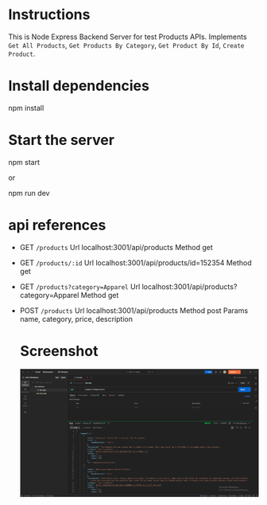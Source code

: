 # Instructions

This is Node Express Backend Server for test Products APIs.
Implements `Get All Products`, `Get Products By Category`, `Get Product By Id`, `Create Product`.

# Install dependencies

npm install

# Start the server

npm start

or

npm run dev

# api references

* GET `/products`
  Url localhost:3001/api/products
  Method get

* GET `/products/:id`
  Url localhost:3001/api/products/id=152354
  Method get

* GET `/products?category=Apparel`
  Url localhost:3001/api/products?category=Apparel
  Method get

* POST `/products`
  Url localhost:3001/api/products
  Method post
  Params name, category, price, description

  # Screenshot
  ![Screenshot](./Screenshot.png)
